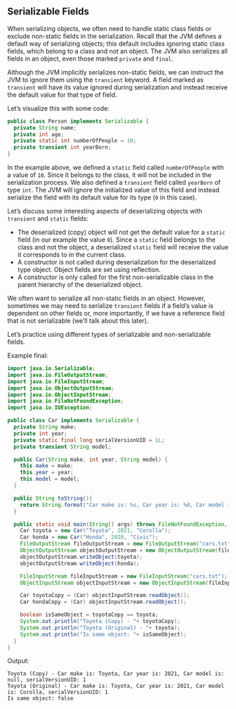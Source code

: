 ## Serializable Fields

When serializing objects, we often need to handle static class fields or exclude non-static fields in the serialization. Recall that the JVM defines a default way of serializing objects; this default includes ignoring static class fields, which belong to a class and not an object. The JVM also serializes all fields in an object, even those marked `private` and `final`.

Although the JVM implicitly serializes non-static fields, we can instruct the JVM to ignore them using the `transient` keyword. A field marked as `transient` will have its value ignored during serialization and instead receive the default value for that type of field.

Let’s visualize this with some code:

```java
public class Person implements Serializable {
  private String name;
  private int age;
  private static int numberOfPeople = 10;
  private transient int yearBorn;  
} 
```

In the example above, we defined a `static` field called `numberOfPeople` with a value of `10`. Since it belongs to the class, it will not be included in the serialization process. We also defined a `transient` field called `yearBorn` of type `int`. The JVM will ignore the initialized value of this field and instead serialize the field with its default value for its type (`0` in this case).

Let’s discuss some interesting aspects of deserializing objects with `transient` and `static` fields:

* The deserialized (copy) object will not get the default value for a `static` field (in our example the value `0`). Since a `static` field belongs to the class and not the object, a deserialized `static` field will receive the value it corresponds to in the current class.
* A constructor is not called during deserialization for the deserialized type object. Object fields are set using reflection.
* A constructor is only called for the first non-serializable class in the parent hierarchy of the deserialized object.

We often want to serialize all non-static fields in an object. However, sometimes we may need to serialize `transient` fields if a field’s value is dependent on other fields or, more importantly, if we have a reference field that is not serializable (we’ll talk about this later).

Let’s practice using different types of serializable and non-serializable fields.

Example final:

```java
import java.io.Serializable;
import java.io.FileOutputStream;
import java.io.FileInputStream;
import java.io.ObjectOutputStream;
import java.io.ObjectInputStream;
import java.io.FileNotFoundException;
import java.io.IOException;

public class Car implements Serializable {
  private String make;
  private int year;
  private static final long serialVersionUID = 1L;
  private transient String model;

  public Car(String make, int year, String model) {
    this.make = make;
    this.year = year;
    this.model = model;
  }

  public String toString(){
    return String.format("Car make is: %s, Car year is: %d, Car model is: %s, serialVersionUID: %d", this.make, this.year, this.model, serialVersionUID);
  }

  public static void main(String[] args) throws FileNotFoundException, IOException, ClassNotFoundException {
    Car toyota = new Car("Toyota", 2021, "Corolla");
    Car honda = new Car("Honda", 2020, "Civic");
    FileOutputStream fileOutputStream = new FileOutputStream("cars.txt");
    ObjectOutputStream objectOutputStream = new ObjectOutputStream(fileOutputStream);
    objectOutputStream.writeObject(toyota);
    objectOutputStream.writeObject(honda);

    FileInputStream fileInputStream = new FileInputStream("cars.txt");
    ObjectInputStream objectInputStream = new ObjectInputStream(fileInputStream);

    Car toyotaCopy = (Car) objectInputStream.readObject();
    Car hondaCopy = (Car) objectInputStream.readObject();

    boolean isSameObject = toyotaCopy == toyota;
    System.out.println("Toyota (Copy) - "+ toyotaCopy);
    System.out.println("Toyota (Original) - "+ toyota);
    System.out.println("Is same object: "+ isSameObject);
  }
}
```

Output:
```terminal
Toyota (Copy) - Car make is: Toyota, Car year is: 2021, Car model is: null, serialVersionUID: 1
Toyota (Original) - Car make is: Toyota, Car year is: 2021, Car model is: Corolla, serialVersionUID: 1
Is same object: false
```
